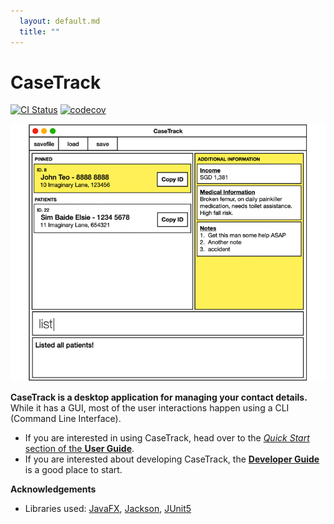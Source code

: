 ```yaml
---
  layout: default.md
  title: ""
---
```


# CaseTrack

[![CI Status](https://github.com/se-edu/addressbook-level3/workflows/Java%20CI/badge.svg)](https://github.com/se-edu/addressbook-level3/actions)
[![codecov](https://codecov.io/gh/se-edu/addressbook-level3/branch/master/graph/badge.svg)](https://codecov.io/gh/se-edu/addressbook-level3)

![Ui](images/Ui.png)

**CaseTrack is a desktop application for managing your contact details.** While it has a GUI, most of the user interactions happen using a CLI (Command Line Interface).

* If you are interested in using CaseTrack, head over to the [_Quick Start_ section of the **User Guide**](UserGuide.html#quick-start).
* If you are interested about developing CaseTrack, the [**Developer Guide**](DeveloperGuide.html) is a good place to start.


**Acknowledgements**

* Libraries used: [JavaFX](https://openjfx.io/), [Jackson](https://github.com/FasterXML/jackson), [JUnit5](https://github.com/junit-team/junit5)
